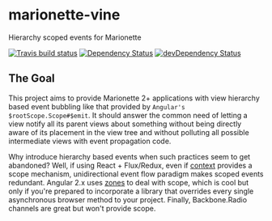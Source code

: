 # marionette-vine

Hierarchy scoped events for Marionette

[![Travis build status](http://img.shields.io/travis/th3hunt/marionette-vine.svg?style=flat)](https://travis-ci.org/th3hunt/marionette-vine)
[![Dependency Status](https://david-dm.org/th3hunt/marionette-vine.svg)](https://david-dm.org/th3hunt/marionette-vine)
[![devDependency Status](https://david-dm.org/th3hunt/marionette-vine/dev-status.svg)](https://david-dm.org/th3hunt/marionette-vine#info=devDependencies)


## The Goal

This project aims to provide Marionette 2+ applications with view hierarchy based event bubbling like that provided by `Angular's` `$rootScope.Scope#$emit`. It should answer the common need of letting a view notify all its parent views about something without being directly aware of its placement in the view tree and without polluting all possible intermediate views with event propagation code. 


Why introduce hierarchy based events when such practices seem to get abandoned? Well, if using React + Flux/Redux, even if [context](https://facebook.github.io/react/docs/context.html) provides a scope mechanism, unidirectional event flow paradigm makes scoped events redundant. Angular 2.x uses [zones](https://github.com/angular/zone.js/) to deal with scope, which is cool but only if you're prepared to incorporate a library that overrides every single asynchronous browser method to your project. Finally, Backbone.Radio channels are great but won't provide scope. 

